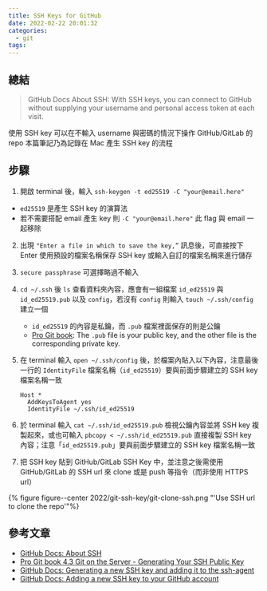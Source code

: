 ```yaml
---
title: SSH Keys for GitHub
date: 2022-02-22 20:01:32
categories:
  - git
tags:
---
```


## 總結

> GitHub Docs About SSH: With SSH keys, you can connect to GitHub without supplying your username and personal access token at each visit.

使用 SSH key 可以在不輸入 username 與密碼的情況下操作 GitHub/GitLab 的 repo
本篇筆記乃為記錄在 Mac 產生 SSH key 的流程

## 步驟
1. 開啟 terminal 後，輸入 `ssh-keygen -t ed25519 -C "your@email.here"`
  - `ed25519` 是產生 SSH key 的演算法
  - 若不需要搭配 email 產生 key 則 `-C "your@email.here"` 此 flag 與 email 一起移除
2. 出現 `"Enter a file in which to save the key,”` 訊息後，可直接按下 Enter 使用預設的檔案名稱保存 SSH key 或輸入自訂的檔案名稱來進行儲存
3. `secure passphrase` 可選擇略過不輸入
4. `cd ~/.ssh` 後 `ls` 查看資料夾內容，應會有一組檔案 `id_ed25519` 與 `id_ed25519.pub` 以及 `config`，若沒有 `config` 則輸入 `touch ~/.ssh/config` 建立一個
   - `id_ed25519` 的內容是私鑰，而 `.pub` 檔案裡面保存的則是公鑰
   - [Pro Git book](https://git-scm.com/book/en/v2/Git-on-the-Server-Generating-Your-SSH-Public-Key): The `.pub` file is your public key, and the other file is the corresponding private key.
5. 在 terminal 輸入 `open ~/.ssh/config` 後，於檔案內貼入以下內容，注意最後一行的 `IdentityFile` 檔案名稱（`id_ed25519`）要與前面步驟建立的 SSH key 檔案名稱一致
   ```string
   Host *
     AddKeysToAgent yes
     IdentityFile ~/.ssh/id_ed25519
   ```

6. 於 terminal 輸入 `cat ~/.ssh/id_ed25519.pub` 檢視公鑰內容並將 SSH key 複製起來，或也可輸入 `pbcopy < ~/.ssh/id_ed25519.pub` 直接複製 SSH key 內容；注意「`id_ed25519.pub`」要與前面步驟建立的 SSH key 檔案名稱一致
7. 把 SSH key 貼到 GitHub/GitLab SSH Key 中，並注意之後需使用 GitHub/GitLab 的 SSH url 來 clone 或是 push 等指令（而非使用 HTTPS url）

{% figure figure--center 2022/git-ssh-key/git-clone-ssh.png "'Use SSH url to clone the repo'"%}


## 參考文章

- [GitHub Docs: About SSH](https://docs.github.com/en/authentication/connecting-to-github-with-ssh/about-ssh)
- [Pro Git book 4.3 Git on the Server - Generating Your SSH Public Key](https://git-scm.com/book/en/v2/Git-on-the-Server-Generating-Your-SSH-Public-Key)
- [GitHub Docs: Generating a new SSH key and adding it to the ssh-agent](https://docs.github.com/en/authentication/connecting-to-github-with-ssh/generating-a-new-ssh-key-and-adding-it-to-the-ssh-agent)
- [GitHub Docs: Adding a new SSH key to your GitHub account](https://docs.github.com/en/authentication/connecting-to-github-with-ssh/adding-a-new-ssh-key-to-your-github-account)
